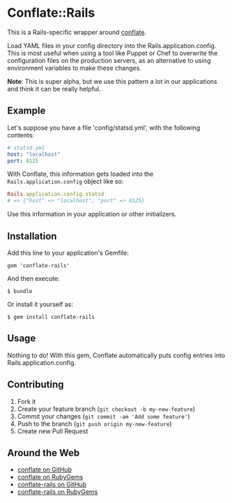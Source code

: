 Conflate::Rails
===============

This is a Rails-specific wrapper around [conflate].

Load YAML files in your config directory into the Rails.application.config.
This is most useful when using a tool like Puppet or Chef to overwrite the
configuration files on the production servers, as an alternative to using
environment variables to make these changes.

**Note**: This is super alpha, but we use this pattern a lot in our
applications and think it can be really helpful.

Example
-------

Let's suppose you have a file 'config/statsd.yml', with the following contents:

```yml
# statsd.yml
host: "localhost"
port: 8125
```

With Conflate, this information gets loaded into the `Rails.application.config` object like so:

```ruby
Rails.application.config.statsd
# => {"host" => "localhost", "port" => 8125}
```

Use this information in your application or other initializers.

Installation
------------

Add this line to your application's Gemfile:

    gem 'conflate-rails'

And then execute:

    $ bundle

Or install it yourself as:

    $ gem install conflate-rails

Usage
-----

Nothing to do! With this gem, Conflate automatically puts config entries into Rails.application.config.

Contributing
------------

1. Fork it
2. Create your feature branch (`git checkout -b my-new-feature`)
3. Commit your changes (`git commit -am 'Add some feature'`)
4. Push to the branch (`git push origin my-new-feature`)
5. Create new Pull Request

Around the Web
--------------

* [conflate on GitHub][conflate]
* [conflate on RubyGems][conflate-gem]
* [conflate-rails on GitHub][conflate-rails]
* [conflate-rails on RubyGems][conflate-rails-gem]

[conflate-rails]:https://github.com/sportngin/conflate-rails
[conflate-rails-gem]:https://rubygems.org/gems/conflate-rails
[conflate]:https://github.com/sportngin/conflate
[conflate-gem]:https://rubygems.org/gems/conflate
